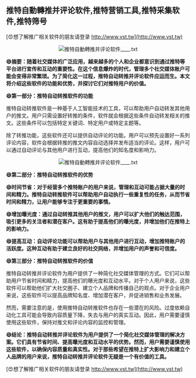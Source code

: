 ## **推特自動轉推并评论软件,推特营销工具,推特采集软件,推特筛号**

[😍想了解推广相关软件的朋友请登录 http://www.vst.tw](http://www.vst.tw)

 <center><img src="https://vst.tw/MP4/tuiguang/png/8.png" alt="推特自動轉推并评论软件____.txt"></center>

**😄摘要：随着社交媒体的广泛应用，越来越多的个人和企业都意识到通过推特等平台进行宣传和互动的重要性。在这个信息爆炸的时代，管理多个社交媒体账户可能会变得非常繁琐。为了简化这一过程，推特自动转推并评论软件应运而生。本文将介绍这些软件的功能和优势，并探讨它们对推特用户的价值。**

**😄第一部分：推特自动转推软件的功能**

推特自动转推软件是一种基于人工智能技术的工具，可以帮助用户自动转发其他用户的推文。用户只需设置好转推的条件，软件就会根据这些条件自动转发相关的推文。这些条件可以包括特定关键词、特定用户或特定主题等。

除了转推功能，这些软件还可以提供自动评论的功能。用户可以预先设置好一系列评论内容，软件会根据转推的推文内容自动选择并发布适当的评论。这样，用户可以通过自动评论与其他用户进行互动，提高他们的知名度和影响力。

 <center><img src="https://vst.tw/MP4/tuiguang/png/3.png" alt="推特自動轉推并评论软件____.txt"></center>

**😄第二部分：推特自动转推软件的优势**

**😄时间节省：对于经营多个推特账户的用户来说，管理和互动可能占据大量的时间和精力。推特自动转推软件可以帮助用户自动执行一些重复性的任务，从而节省时间和精力，让用户能够专注于更重要的事情。**

**😄增加曝光度：通过自动转推其他用户的推文，用户可以扩大他们的触达范围，吸引更多的关注者和潜在客户。这有助于提高他们的曝光度，并增加他们在推特上的影响力。**

**😄提高互动：自动评论功能可以帮助用户与其他用户进行互动，增加推特账户的活跃度。这种互动有助于建立良好的社交网络，并增加用户的声誉和可信度。**

**😄第三部分：推特自动转推软件的价值**

推特自动转推并评论软件为用户提供了一种简化社交媒体管理的方式。它们可以帮助用户节省时间和精力，提高他们的曝光度和互动水平。对于个人用户来说，这些软件可以帮助他们扩大社交圈子、建立个人品牌和传播自己的观点。对于企业用户来说，这些软件可以提高品牌知名度、增加潜在客户，并促进销售和业务发展。

然而，需要注意的是，使用推特自动转推软件也存在一些潜在的风险。过度依赖自动化工具可能会导致内容质量下降，失去与用户的真实互动。因此，用户需要谨慎使用这些软件，保持对推文和评论内容的监控和管理。

**😄结论：推特自动转推并评论软件为用户提供了一个简化社交媒体管理的解决方案。它们具有节省时间、提高曝光度和互动水平的优势。然而，用户需要谨慎使用这些软件，以确保内容质量和真实性。对于那些希望在推特上扩大影响力和建立个人品牌的用户来说，推特自动转推并评论软件无疑是一个有价值的工具。**

[😍想了解推广相关软件的朋友请登录 http://www.vst.tw](http://www.vst.tw)



